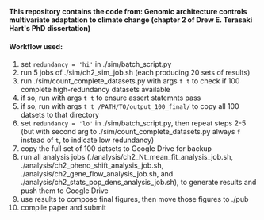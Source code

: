 **This repository contains the code from: Genomic architecture controls multivariate adaptation to climate change (chapter 2 of Drew E. Terasaki Hart's PhD dissertation)**

#### Workflow used:

1. set `redundancy = 'hi'` in ./sim/batch_script.py
2. run 5 jobs of ./sim/ch2_sim_job.sh (each producing 20 sets of results) 
3. run ./sim/count_complete_datasets.py with args `f t` to check if 100 complete high-redundancy datasets available
4. if so, run with args `t t` to ensure assert statemnts pass
5. if so, run with args `t t /PATH/TO/output_100_final/` to copy all 100 datsets to that directory
6. set `redundancy = 'lo'` in ./sim/batch_script.py, then repeat steps 2-5 (but with second arg to ./sim/count_complete_datasets.py always `f` instead of `t`, to indicate low redundancy)
7. copy the full set of 100 datsets to Google Drive for backup
8. run all analysis jobs (./analysis/ch2_Nt_mean_fit_analysis_job.sh, ./analysis/ch2_pheno_shift_analysis_job.sh, ./analysis/ch2_gene_flow_analysis_job.sh, and ./analysis/ch2_stats_pop_dens_analysis_job.sh), to generate results and push them to Google Drive
9. use results to compose final figures, then move those figures to ./pub
10. compile paper and submit


